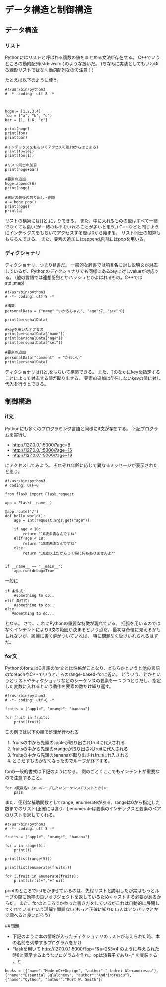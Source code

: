# データ構造と制御構造

## データ構造

### リスト
Pythonにはリストと呼ばれる複数の値をまとめる文法が存在する。
C++でいうところの動的配列(std::vector)のような扱いだ。
(ちなみに実装としてもいわゆる線形リストではなく動的配列なので注意！)

たとえば以下のように使う。

```
#!/usr/bin/python3
# -*- coding: utf-8 -*-



hoge = [1,2,3,4]
foo = ["a", "b", "c"]
bar = [1, 1.6, "c"]

print(hoge)
print(foo)
print(bar)

#インデックスをもちいてアクセス可能(0からはじまる)
print(foo[0])
print(foo[1])

#リスト同士の加算
print(hoge+bar)

#要素の追加
hoge.append(6)
print(hoge)

#末尾の最後の取り出し・削除
a = hoge.pop()
print(hoge)
print(a)
```

リストの構築には[]と,によりできる。
また、中に入れるものの型はすべて一緒でなくても良い(が一緒のものをいれることが多いと思う。)
C++などと同じようにインデックスをもちいてアクセスする際は0から始まる。
リスト同士の加算ももちろんできる。
また、要素の追加にはappend,削除にはpopを用いる。

### ディクショナリ
ディクショナリ、つまり辞書だ。
一般的な辞書では項目名に対し説明文が対応しているが、Pythonのディクショナリでも同様にあるkeyに対しvalueが対応する。
(他の言語では連想配列とかハッシュとかよばれるもの。C++ではstd::map)

```
#!/usr/bin/python3
# -*- coding: utf-8 -*-

#構築
personalData = {"name":"いかろちゃん", "age":7, "sex":0}

print(personalData)

#keyを用いたアクセス
print(personalData["name"])
print(personalData["age"])
print(personalData["sex"])

#要素の追加
personalData["comment"] = "かわいい"
print(personalData)
```

ディクショナリは{}と,をもちいて構築できる。
また、[]のなかにkeyを指定することによって対応する値が取り出せる。
要素の追加は存在しないkeyの値に対し代入を行うとできる。

## 制御構造
### if文
Pythonにも多くのプログラミング言語と同様にif文が存在する。
下記プログラムを実行し

* http://127.0.0.1:5000/?age=8
* http://127.0.0.1:5000/?age=15
* http://127.0.0.1:5000/?age=19

にアクセスしてみよう。
それぞれ年齢に応じて異なるメッセージが表示されたと思う。

```
#!/usr/bin/python3
# coding: UTF-8

from flask import Flask,request

app = Flask(__name__)

@app.route('/')
def hello_world():
    age = int(request.args.get("age"))

    if age < 10:
        return "10歳未満なんですね"
    elif age < 18:
        return "18歳未満なんですね"
    else:
        return "18歳以上だからって特に何もありませんよ?"


if __name__ == '__main__':
    app.run(debug=True)
```    

一般に

```
if 条件式:
    #something to do...
elif 条件式:
    #something to do...
else:
   #something to do...
```

となる。
さて、これにPythonの重要な特徴が現れている。
括弧を用いるのではなくインデントによりif文の範囲が決まるという点だ。
最初は奇怪に見えるかもしれないが、綺麗に書く癖がついていれば、
特に問題なく受けいれられるはずだ。

### for文
Pythonのfor文はC言語のfor文とは性格がことなり、どちらかというと他の言語のforeachやC++でいうところのrange-based-forに近い。
どういうことかというとリストやディクショナリなどのシーケンスの要素を一つづつとりだし、指定した変数に入れるという動作を要素の数だけ繰り返す。

```
#!/usr/bin/python3
# -*- coding: utf-8 -*-

fruits = ["apple", "orange", "banana"]

for fruit in fruits:
    print(fruit)
```

この例では以下の順で処理が行われる

1. fruitsの中から先頭のappleが取り出されfruitに代入される
2. fruitsの中から先頭のorangeが取り出されfruitに代入される
3. fruitsの中から先頭のbananaが取り出されfruitに代入される
4. とりだすものがなくなったのでループが終了する。

forの一般的書式は下記のようになる。
例のごとくここでもインデントが重要なので注意すること。

```
for <変数名> in <ループしたいシーケンス(リストとか)>:
    pass
```

また、便利な補助関数としてrange, enumerateがある。rangeは0から指定した数までのリスト(正確には違う...),enumerateは要素のインデックスと要素のペアのリストを返してくれる。

```
#!/usr/bin/python3
# -*- coding: utf-8 -*-

fruits = ["apple", "orange", "banana"]

for i in range(5):
    print(i)

print(list(range(5)))

print(list(enumerate(fruits)))

for i,fruit in enumerate(fruits):
    print(str(i)+","+fruit)
```

printのところでlistをかませているのは、先程リストと説明したが実はもっとループの際に効率の良いオブジェクトを返しているためキャストする必要があるからだ。
また、forのところでかわった書き方をしているがこれは自動的に展開してくれているという理解で問題ない(もっと正確に知りたい人はアンパックとかで調べると良いだろう)

##問題

* 下記のように本の情報が入ったディクショナリのリストが与えられた時、本の名前を列挙するプログラムをかけ
* Flaskを用いて http://127.0.0.1:5000/?op=*&a=2&B=4 のように与えられた時8と表示するようなプログラムを作れ。opは演算子であり-,* を実装すること

```
books = [{"name":"ModernC++Design", "author":" Andrei Alexandrescu"},{"name":"Essential Sqlalchemy", "author":"Andrindrescu"},{"name":"Cython", "author":"Kurt W. Smith"}]

```
